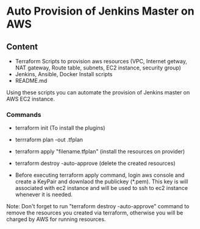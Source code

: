 # Auto Provision of Jenkins Master on AWS

## Content

* Terraform Scripts to provision aws resources (VPC, Internet getway, NAT gateway, Route table, subnets, EC2 instance, security group)
* Jenkins, Ansible, Docker Install scripts
* README.md

Using these scripts you can automate the provision of Jenkins master on AWS EC2 instance.
### Commands
* terraform init (To install the plugins)
* terrraform plan -out <filename>.tfplan
* terraform apply "filename.tfplan" (install the resources on provider)
* terraform destroy -auto-approve (delete the created resources)

* Before executing terraform apply command, login aws console and create a KeyPair and downlaod the 
publickey (*.pem). This key is will associated with ec2 instance and will be used to ssh to 
ec2 instance whenever it is needed.

Note: Don't forget to run "terraform destroy -auto-approve" command to remove the resources you created 
via terraform, otherwise you will be charged by AWS for running resources.

